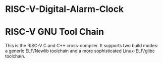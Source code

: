 # RISC-V-Digital-Alarm-Clock

# RISC-V GNU Tool Chain

  This is the RISC-V C and C++ cross-compiler. It supports two build modes: a generic ELF/Newlib toolchain and a more sophisticated Linux-ELF/glibc toolchain.


